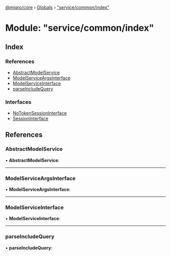 [@miqro/core](../README.md) › [Globals](../globals.md) › ["service/common/index"](_service_common_index_.md)

# Module: "service/common/index"

## Index

### References

* [AbstractModelService](_service_common_index_.md#abstractmodelservice)
* [ModelServiceArgsInterface](_service_common_index_.md#modelserviceargsinterface)
* [ModelServiceInterface](_service_common_index_.md#modelserviceinterface)
* [parseIncludeQuery](_service_common_index_.md#parseincludequery)

### Interfaces

* [NoTokenSessionInterface](../interfaces/_service_common_index_.notokensessioninterface.md)
* [SessionInterface](../interfaces/_service_common_index_.sessioninterface.md)

## References

###  AbstractModelService

• **AbstractModelService**:

___

###  ModelServiceArgsInterface

• **ModelServiceArgsInterface**:

___

###  ModelServiceInterface

• **ModelServiceInterface**:

___

###  parseIncludeQuery

• **parseIncludeQuery**:
